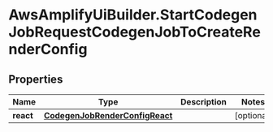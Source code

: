 # AwsAmplifyUiBuilder.StartCodegenJobRequestCodegenJobToCreateRenderConfig

## Properties

Name | Type | Description | Notes
------------ | ------------- | ------------- | -------------
**react** | [**CodegenJobRenderConfigReact**](CodegenJobRenderConfigReact.md) |  | [optional] 


